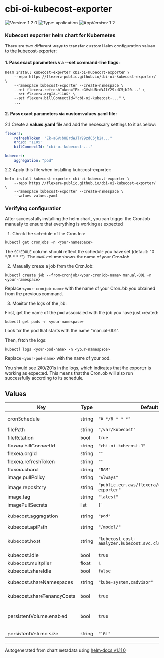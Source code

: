 # cbi-oi-kubecost-exporter

![Version: 1.2.0](https://img.shields.io/badge/Version-1.2.0-informational?style=flat-square) ![Type: application](https://img.shields.io/badge/Type-application-informational?style=flat-square) ![AppVersion: 1.2](https://img.shields.io/badge/AppVersion-1.2-informational?style=flat-square)

### Kubecost exporter helm chart for Kubernetes

There are two different ways to transfer custom Helm configuration values to the kubecost-exporter:

#### 1. Pass exact parameters via --set command-line flags:

```
helm install kubecost-exporter cbi-oi-kubecost-exporter \
    --repo https://flexera-public.github.io/cbi-oi-kubecost-exporter/ \
    --namespace kubecost-exporter --create-namespace \
    --set flexera.refreshToken="Ek-aGVsbUBrdWJlY29zdC5jb20..." \
    --set flexera.orgId="1105" \
    --set flexera.billConnectId="cbi-oi-kubecost-..." \
    ...
```

#### 2. Pass exact parameters via custom values.yaml file:

2.1 Create a **values.yaml** file and add the necessary settings to it as below:

```yml
flexera:
    refreshToken: "Ek-aGVsbUBrdWJlY29zdC5jb20..."
    orgId: "1105"
    billConnectId: "cbi-oi-kubecost-..."

kubecost:
    aggregation: "pod"
```

2.2 Apply this file when installing kubecost-exporter:

```
helm install kubecost-exporter cbi-oi-kubecost-exporter \
    --repo https://flexera-public.github.io/cbi-oi-kubecost-exporter/ \
    --namespace kubecost-exporter --create-namespace \
    --values values.yaml
```

### Verifying configuration

After successfully installing the helm chart, you can trigger the CronJob manually to ensure that everything is working as expected:

1. Check the schedule of the CronJob:

```
kubectl get cronjobs -n <your-namespace>
```

The `SCHEDULE` column should reflect the schedule you have set (default: "0 \*/6 \* \* \*"). The `NAME` column shows the name of your CronJob.

2. Manually create a job from the CronJob:

```
kubectl create job --from=cronjob/<your-cronjob-name> manual-001 -n <your-namespace>
```

Replace `<your-cronjob-name>` with the name of your CronJob you obtained from the previous command.

3. Monitor the logs of the job:

First, get the name of the pod associated with the job you have just created:

```
kubectl get pods -n <your-namespace>
```

Look for the pod that starts with the name "manual-001".

Then, fetch the logs:

```
kubectl logs <your-pod-name> -n <your-namespace>
```

Replace `<your-pod-name>` with the name of your pod.

You should see 200/201s in the logs, which indicates that the exporter is working as expected. This means that the CronJob will also run successfully according to its schedule.

## Values

| Key | Type | Default | Description |
|-----|------|---------|-------------|
| cronSchedule | string | `"0 */6 * * *"` | Setting up a cronJob scheduler to run an export task at the right time |
| filePath | string | `"/var/kubecost"` | Filepath to mount persistent volume |
| fileRotation | bool | `true` | Delete files generated for the previous month |
| flexera.billConnectId | string | `"cbi-oi-kubecost-1"` | Bill Connect ID |
| flexera.orgId | string | `""` | Flexera Organization ID |
| flexera.refreshToken | string | `""` | Refresh Token from FlexeraOne |
| flexera.shard | string | `"NAM"` | Shard ("NAM", "EU", "AU") |
| image.pullPolicy | string | `"Always"` |  |
| image.repository | string | `"public.ecr.aws/flexera/cbi-oi-kubecost-exporter"` |  |
| image.tag | string | `"latest"` |  |
| imagePullSecrets | list | `[]` |  |
| kubecost.aggregation | string | `"pod"` | Aggregation Level ("namespace", "controller", "pod") |
| kubecost.apiPath | string | `"/model/"` | Base path for the Kubecost API endpoints |
| kubecost.host | string | `"kubecost-cost-analyzer.kubecost.svc.cluster.local:9090"` | Default kubecost-cost-analyzer service host on the current cluster. For current cluster is serviceName.namespaceName.svc.cluster.local |
| kubecost.idle | bool | `true` | Include cost of idle resources |
| kubecost.multiplier | float | `1` | Cost multiplier |
| kubecost.shareIdle | bool | `false` | Allocate idle cost proportionally |
| kubecost.shareNamespaces | string | `"kube-system,cadvisor"` | Comma-separated list of namespaces to share costs |
| kubecost.shareTenancyCosts | bool | `true` | Share the cost of cluster overhead assets such as cluster management costs |
| persistentVolume.enabled | bool | `true` | Enable Persistent Volume. If this setting is disabled, it may lead to inability to store history and data uploads older than 15 days in Flexera One |
| persistentVolume.size | string | `"1Gi"` | Persistent Volume size |

----------------------------------------------
Autogenerated from chart metadata using [helm-docs v1.11.0](https://github.com/norwoodj/helm-docs/releases/v1.11.0)
